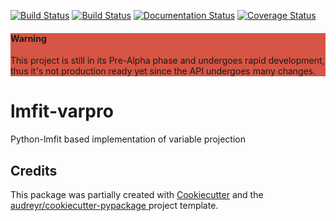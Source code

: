 [![Build Status](https://travis-ci.org/glotaran/lmfit-varpro.svg?branch=master)](https://travis-ci.org/glotaran/lmfit-varpro)
[![Build Status](https://ci.appveyor.com/api/projects/status/github/glotaran/lmfit-varpro?branch=master&svg=true)](https://ci.appveyor.com/project/jsnel/lmfit-varpro?branch=master)
[![Documentation Status](https://readthedocs.org/projects/lmfit-varpro/badge/?version=latest)](https://lmfit-varpro.readthedocs.io/en/latest/?badge=latest)
[![Coverage Status](https://coveralls.io/repos/github/glotaran/lmfit-varpro/badge.svg?branch=master)](https://coveralls.io/github/glotaran/lmfit-varpro?branch=master)

<div style="background-color: #d65544">
<h4>Warning</h4>
This project is still in its Pre-Alpha phase and undergoes rapid development,
thus it's not production ready yet since the API undergoes many changes.
</div>

# lmfit-varpro
Python-lmfit based implementation of variable projection

## Credits

This package was partially created with [Cookiecutter](https://github.com/audreyr/cookiecutter) and
the [audreyr/cookiecutter-pypackage ](https://github.com/audreyr/cookiecutter-pypackage) project template.
